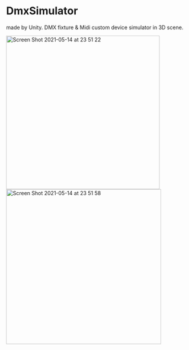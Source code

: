 # DmxSimulator
made by Unity. DMX fixture & Midi custom device simulator in 3D scene.


<img width="414" alt="Screen Shot 2021-05-14 at 23 51 22" src="https://user-images.githubusercontent.com/20909969/118288648-9393b580-b50f-11eb-8eb7-866dac33c80f.png">
<img width="418" alt="Screen Shot 2021-05-14 at 23 51 58" src="https://user-images.githubusercontent.com/20909969/118288663-97273c80-b50f-11eb-9836-3c955a991d5f.png">
